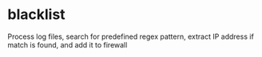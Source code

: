 # blacklist
Process log files, search for predefined regex pattern, extract IP address if match is found, and add it to firewall
